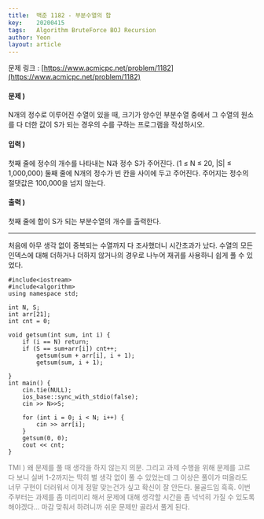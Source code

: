 ```yaml
---
title: 	백준 1182 - 부분수열의 합
key: 	20200415
tags: 	Algorithm BruteForce BOJ Recursion
author: Yeon
layout: article
---
```

문제 링크 : [https://www.acmicpc.net/problem/1182](https://www.acmicpc.net/problem/1182)

#### 문제 )
 N개의 정수로 이루어진 수열이 있을 때, 크기가 양수인 부분수열 중에서 그 수열의 원소를 다 더한 값이 S가 되는 경우의 수를 구하는 프로그램을 작성하시오.

#### 입력 ) 
 첫째 줄에 정수의 개수를 나타내는 N과 정수 S가 주어진다. (1 ≤ N ≤ 20, |S| ≤ 1,000,000) 둘째 줄에 N개의 정수가 빈 칸을 사이에 두고 주어진다. 주어지는 정수의 절댓값은 100,000을 넘지 않는다.

#### 출력 )
 첫째 줄에 합이 S가 되는 부분수열의 개수를 출력한다.

- - -

 처음에 아무 생각 없이 중복되는 수열까지 다 조사했더니 시간초과가 났다. 수열의 모든 인덱스에 대해 더하거나 더하지 않거나의 경우로 나누어 재귀를 사용하니 쉽게 풀 수 있었다. 


```
#include<iostream>
#include<algorithm>
using namespace std;

int N, S;
int arr[21];
int cnt = 0;

void getsum(int sum, int i) {
	if (i == N) return; 
	if (S == sum+arr[i]) cnt++;
		getsum(sum + arr[i], i + 1);
		getsum(sum, i + 1);
	
}
int main() {
	cin.tie(NULL);
	ios_base::sync_with_stdio(false);
	cin >> N>>S;
	
	for (int i = 0; i < N; i++) {
		cin >> arr[i];
	}
	getsum(0, 0);
	cout << cnt;
}

```

<font color="gray">TMI )  왜 문제를 풀 때 생각을 하지 않는지 의문. 그리고 과제 수행을 위해 문제를 고르다 보니 실버 1-2까지는 딱히 별 생각 없이 풀 수 있었는데 그 이상은 풀이가 떠올라도 너무 구현이 더러워서 이게 정말 맞는건가 싶고 확신이 잘 안든다. 물골드임 흑흑. 이번주부터는 과제를 좀 미리미리 해서 문제에 대해 생각할 시간을 좀 넉넉히 가질 수 있도록 해야겠다... 마감 맞춰서 하려니까 쉬운 문제만 골라서 풀게 된다. </font>
